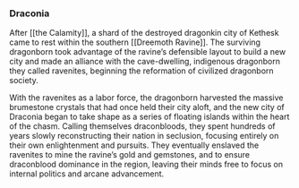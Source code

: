 ### Draconia

After [[the Calamity]], a shard of the destroyed dragonkin city of Kethesk came to rest within the southern [[Dreemoth Ravine]]. The surviving dragonborn took advantage of the ravine’s defensible layout to build a new city and made an alliance with the cave-dwelling, indigenous dragonborn they called ravenites, beginning the reformation of civilized dragonborn society.

With the ravenites as a labor force, the dragonborn harvested the massive brumestone crystals that had once held their city aloft, and the new city of Draconia began to take shape as a series of floating islands within the heart of the chasm. Calling themselves draconbloods, they spent hundreds of years slowly reconstructing their nation in seclusion, focusing entirely on their own enlightenment and pursuits. They eventually enslaved the ravenites to mine the ravine’s gold and gemstones, and to ensure draconblood dominance in the region, leaving their minds free to focus on internal politics and arcane advancement.